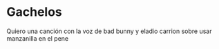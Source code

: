 # Gachelos
Quiero una canción con la voz de bad bunny y eladio carrion sobre usar manzanilla en el pene
